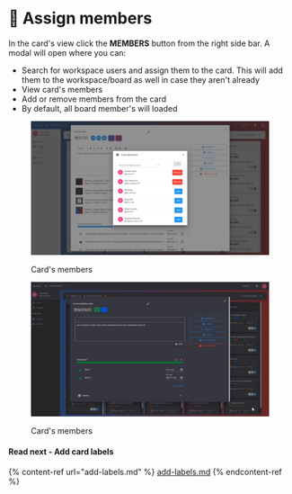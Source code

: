 # 👥 Assign members

In the card's view click the **MEMBERS** button from the right side bar. A modal will open where you can:

* Search for workspace users and assign them to the card. This will add them to the workspace/board as well in case they aren't already
* View card's members
* Add or remove members from the card
* By default, all board member's will loaded

<figure><img src="../../../.gitbook/assets/card-members.png" alt=""><figcaption><p>Card's members</p></figcaption></figure>

<figure><img src="../../../.gitbook/assets/card-members.gif" alt=""><figcaption><p>Card's members</p></figcaption></figure>

#### Read next - Add card labels

{% content-ref url="add-labels.md" %}
[add-labels.md](add-labels.md)
{% endcontent-ref %}
